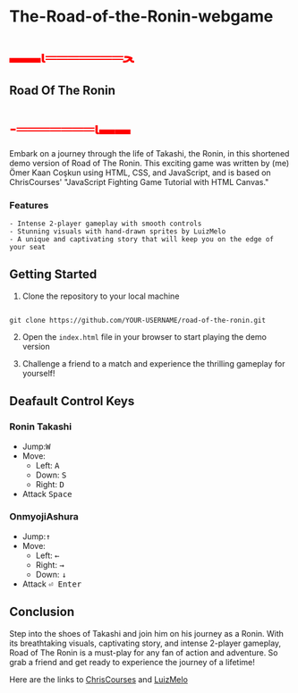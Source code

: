 # The-Road-of-the-Ronin-webgame

# <span style="color:red">▬▬ι═══════ﺤ</span>

## Road Of The Ronin

# <span style="color:red">-═══════ι▬▬</span>

Embark on a journey through the life of Takashi, the Ronin, in this shortened demo version of Road of The Ronin. This exciting game was written by (me) Ömer Kaan Coşkun using HTML, CSS, and JavaScript, and is based on ChrisCourses' "JavaScript Fighting Game Tutorial with HTML Canvas."

### Features

    - Intense 2-player gameplay with smooth controls
    - Stunning visuals with hand-drawn sprites by LuizMelo
    - A unique and captivating story that will keep you on the edge of your seat

## Getting Started

1. Clone the repository to your local machine
    

```

git clone https://github.com/YOUR-USERNAME/road-of-the-ronin.git

```

2. Open the `index.html` file in your browser to start playing the demo version

3. Challenge a friend to a match and experience the thrilling gameplay for yourself!

## Deafault Control Keys

### Ronin Takashi
- Jump:<kbd>W</kbd>
- Move: 
  - Left:
<kbd>A</kbd>
  - Down:
<kbd>S</kbd>
  - Right:
<kbd>D</kbd>
- Attack
<kbd>Space</kbd>
### OnmyojiAshura
- Jump:<kbd>↑</kbd>
- Move: 
  - Left:
<kbd>←</kbd>
  - Right:
<kbd>→</kbd>
  - Down:
<kbd>↓</kbd>
- Attack
<kbd>⏎ Enter</kbd>


## Conclusion

Step into the shoes of Takashi and join him on his journey as a Ronin. With its breathtaking visuals, captivating story, and intense 2-player gameplay, Road of The Ronin is a must-play for any fan of action and adventure. So grab a friend and get ready to experience the journey of a lifetime!

Here are the links to [ChrisCourses](https://chriscourses.com/) and [LuizMelo](https://luizmelo.itch.io/)
 
